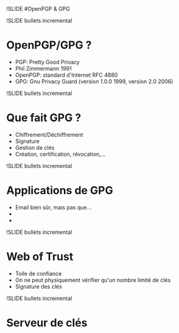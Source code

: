 !SLIDE 
#OpenPGP & GPG

!SLIDE bullets incremental

# OpenPGP/GPG ?

* PGP: Pretty Good Privacy 
* Phil Zimmermann 1991
* OpenPGP: standard d'Internet RFC 4880
* GPG: Gnu Privacy Guard (version 1.0.0 1999, version 2.0 2006)

!SLIDE bullets incremental

# Que fait GPG ?

* Chiffrement/Déchiffrement
* Signature
* Gestion de clés
* Création, certification, révocation,...

!SLIDE bullets incremental

# Applications de GPG

* Email bien sûr, mais pas que...
* 
*

!SLIDE bullets incremental

# Web of Trust

* Toile de confiance
* On ne peut physiquement vérifier qu'un nombre limité de clés
* Signature des clés

!SLIDE bullets incremental

# Serveur de clés

